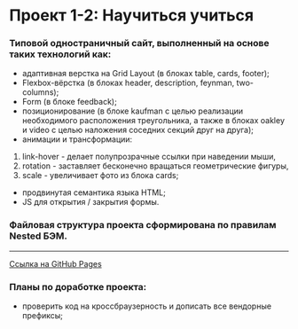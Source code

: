 # Проект 1-2: Научиться учиться
### Типовой одностраничный сайт, выполненный на основе таких технологий как:
* адаптивная верстка на Grid Layout (в блоках table, cards, footer);
* Flexbox-вёрстка (в блоках header, description, feynman, two-columns);
* Form (в блоке feedback);
* позиционирование (в блоке kaufman с целью реализации необходимого расположения треугольника, а также в блоках oakley и video с целью наложения соседних секций друг на друга);
* анимации и трансформации:
1. link-hover - делает полупрозрачные ссылки при наведении мыши,
2. rotation - заставляет бесконечно вращаться геометрические фигуры,
3. scale - увеличивает фото из блока cards;
* продвинутая семантика языка HTML;
* JS для открытия / закрытия формы.
### Файловая структура проекта сформирована по правилам Nested БЭМ.
------
[Ссылка на GitHub Pages](https://b-o-e-v.github.io/how-to-learn/)

### **Планы по доработке проекта:**
* проверить код на кроссбраузерность и дописать все вендорные префиксы;
